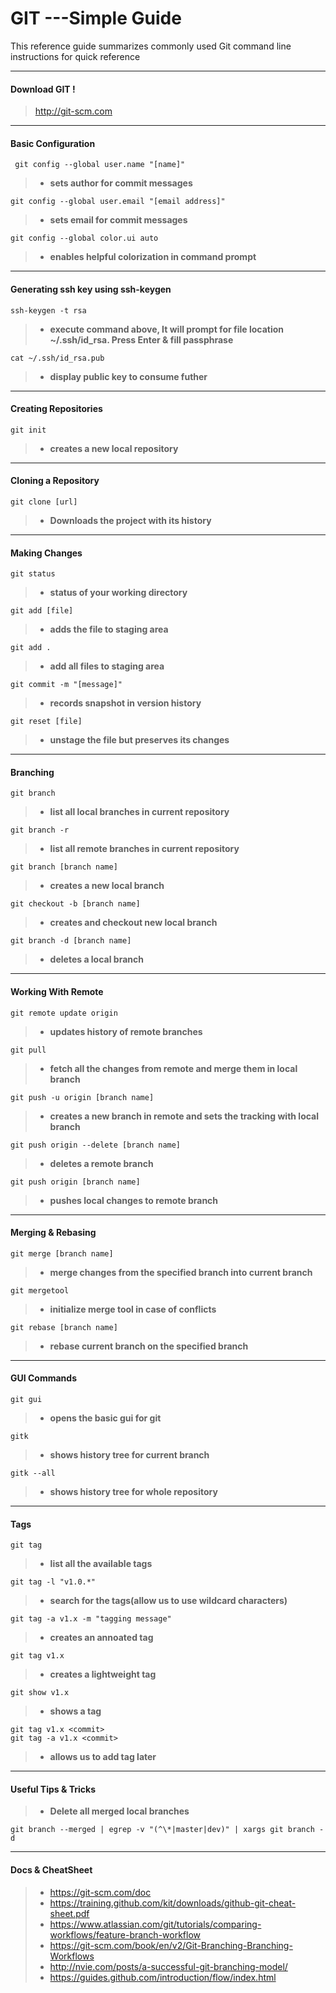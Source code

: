 GIT ---Simple Guide
===================

This reference guide summarizes commonly used Git command line instructions for quick reference

----------

#### **Download GIT !**

> http://git-scm.com

-----------
####  **Basic Configuration**
```
 git config --global user.name "[name]"
```
>- **sets author for commit messages**

```
git config --global user.email "[email address]"
```
>- **sets email for commit messages**

```
git config --global color.ui auto
```
>- **enables helpful colorization in command prompt**

-----------
#### **Generating ssh key using ssh-keygen**

````
ssh-keygen -t rsa
````

>- **execute command above, It will prompt for file location ~/.ssh/id_rsa. Press Enter & fill passphrase**

````
cat ~/.ssh/id_rsa.pub
````

>- **display public key to consume futher**

----------
#### **Creating Repositories**
```
git init
```
>- **creates a new local repository**

------

#### **Cloning a Repository**

```
git clone [url]
```
>- **Downloads the project with its history**

-----

#### **Making Changes**
```
git status
```
>- **status of your working directory**

```
git add [file]
```
>- **adds the file to staging area**

```
git add .
```
>- **add all files to staging area**

```
git commit -m "[message]"
```
>- **records snapshot in version history**

```
git reset [file]
```
>- **unstage the file but preserves its changes**

-----
#### **Branching**

```
git branch
```
>- **list all local branches in current repository**

```
git branch -r
```
>- **list all remote branches in current repository**

```
git branch [branch name]
```
>- **creates a new local branch**

```
git checkout -b [branch name]
```
>- **creates and checkout new local branch**

```
git branch -d [branch name]
```
>- **deletes a local branch**

-----

#### **Working With Remote**

```
git remote update origin
```
>- **updates history of remote branches**

```
git pull
```
>- **fetch all the changes from remote and merge them in local branch**

```
git push -u origin [branch name]
```
>- **creates a new branch in remote and sets the tracking with local branch**

```
git push origin --delete [branch name]
```
>- **deletes a remote branch**

```
git push origin [branch name]
```
>- **pushes local changes to remote branch**

-----
#### **Merging & Rebasing**

```
git merge [branch name]
```
>- **merge changes from the specified branch into current branch**

```
git mergetool
```
>- **initialize merge tool in case of conflicts**

```
git rebase [branch name]
```
>- **rebase current branch on the specified branch**

-----
#### **GUI Commands**

```
git gui
```
>- **opens the basic gui for git**

```
gitk
```
>- **shows history tree for current branch**

```
gitk --all
```
>- **shows history tree for whole repository**

-----
#### **Tags**

```
git tag
```
>- **list all the available tags**

```
git tag -l "v1.0.*"
```
>- **search for the tags(allow us to use wildcard characters)**

```
git tag -a v1.x -m "tagging message"
```
>- **creates an annoated tag**

```
git tag v1.x
```
>- **creates a lightweight tag**

```
git show v1.x
```
>- **shows a tag**

```
git tag v1.x <commit>
git tag -a v1.x <commit>
```
>- **allows us to add tag later**

-----------
#### Useful Tips & Tricks

>- **Delete all merged local branches**
```
git branch --merged | egrep -v "(^\*|master|dev)" | xargs git branch -d
```
-----------
#### **Docs & CheatSheet**
>- https://git-scm.com/doc
>- https://training.github.com/kit/downloads/github-git-cheat-sheet.pdf
>- https://www.atlassian.com/git/tutorials/comparing-workflows/feature-branch-workflow
>- https://git-scm.com/book/en/v2/Git-Branching-Branching-Workflows
>- http://nvie.com/posts/a-successful-git-branching-model/
>- https://guides.github.com/introduction/flow/index.html
